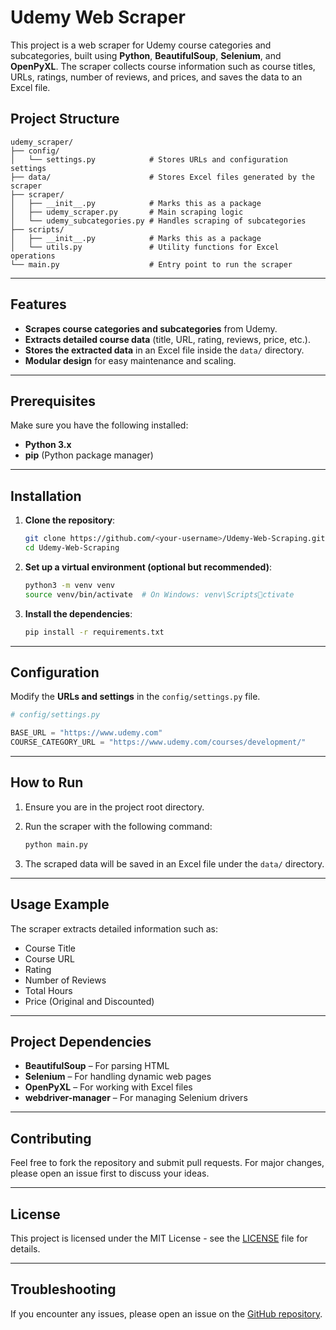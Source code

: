 
# Udemy Web Scraper

This project is a web scraper for Udemy course categories and subcategories, built using **Python**, **BeautifulSoup**, **Selenium**, and **OpenPyXL**. The scraper collects course information such as course titles, URLs, ratings, number of reviews, and prices, and saves the data to an Excel file.

## **Project Structure**

```
udemy_scraper/
├── config/
│   └── settings.py            # Stores URLs and configuration settings
├── data/                      # Stores Excel files generated by the scraper
├── scraper/
│   ├── __init__.py            # Marks this as a package
│   ├── udemy_scraper.py       # Main scraping logic
│   └── udemy_subcategories.py # Handles scraping of subcategories
├── scripts/
│   ├── __init__.py            # Marks this as a package
│   └── utils.py               # Utility functions for Excel operations
└── main.py                    # Entry point to run the scraper
```

---

## **Features**

- **Scrapes course categories and subcategories** from Udemy.
- **Extracts detailed course data** (title, URL, rating, reviews, price, etc.).
- **Stores the extracted data** in an Excel file inside the `data/` directory.
- **Modular design** for easy maintenance and scaling.

---

## **Prerequisites**

Make sure you have the following installed:

- **Python 3.x**
- **pip** (Python package manager)

---

## **Installation**

1. **Clone the repository**:
   ```bash
   git clone https://github.com/<your-username>/Udemy-Web-Scraping.git
   cd Udemy-Web-Scraping
   ```

2. **Set up a virtual environment (optional but recommended)**:
   ```bash
   python3 -m venv venv
   source venv/bin/activate  # On Windows: venv\Scriptsctivate
   ```

3. **Install the dependencies**:
   ```bash
   pip install -r requirements.txt
   ```

---

## **Configuration**

Modify the **URLs and settings** in the `config/settings.py` file.

```python
# config/settings.py

BASE_URL = "https://www.udemy.com"
COURSE_CATEGORY_URL = "https://www.udemy.com/courses/development/"
```

---

## **How to Run**

1. Ensure you are in the project root directory.

2. Run the scraper with the following command:

   ```bash
   python main.py
   ```

3. The scraped data will be saved in an Excel file under the `data/` directory.

---

## **Usage Example**

The scraper extracts detailed information such as:

- Course Title
- Course URL
- Rating
- Number of Reviews
- Total Hours
- Price (Original and Discounted)

---

## **Project Dependencies**

- **BeautifulSoup** – For parsing HTML
- **Selenium** – For handling dynamic web pages
- **OpenPyXL** – For working with Excel files
- **webdriver-manager** – For managing Selenium drivers

---

## **Contributing**

Feel free to fork the repository and submit pull requests. For major changes, please open an issue first to discuss your ideas.

---

## **License**

This project is licensed under the MIT License - see the [LICENSE](LICENSE) file for details.

---

## **Troubleshooting**

If you encounter any issues, please open an issue on the [GitHub repository](https://github.com/<your-username>/Udemy-Web-Scraping).
